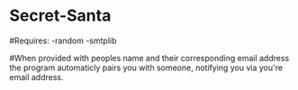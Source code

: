# Secret-Santa

#Requires:
-random
-smtplib

#When provided with peoples name and their corresponding email address the program automaticly pairs you with someone, notifying you via you're email address.
